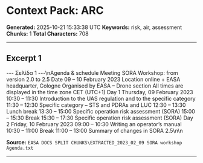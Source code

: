 # Context Pack: ARC

**Generated:** 2025-10-21 15:33:38 UTC
**Keywords:** risk, air, assessment
**Chunks:** 1
**Total Characters:** 708

---

## Excerpt 1

--- Σελίδα 1 ---\nAgenda & schedule
Meeting SORA Workshop: from version 2.0 to 2.5
Date 09 – 10 February 2023
Location online + EASA headquarter, Cologne
Organised by
EASA – Drone section
All times are displayed in the time zone CET (UTC+1)
Day 1 Thursday, 09 February 2023
10:30 – 11:30 Introduction to the UAS regulation and to the specific
category
11:30 – 12:30 Specific category – STS and PDRAs and LUC
12:30 – 13:30 Lunch break
13:30 – 15:00 Specific operation risk assessment (SORA)
15:00 – 15:30 Break
15:30 – 17:30 Specific operation risk assessment (SORA)
Day 2 Friday, 10 February 2023
09:00 – 10:30 Writing an operator’s manual
10:30 – 11:00 Break
11:00 – 13:00 Summary of changes in SORA 2.5\n\n

**Source:** `EASA DOCS SPLIT CHUNKS\EXTRACTED_2023_02_09 SORA workshop Agenda.txt`

---

